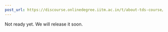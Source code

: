 ```yaml
---
post_url: https://discourse.onlinedegree.iitm.ac.in/t/about-tds-course/167878/3
---
```

Not ready yet. We will release it soon.